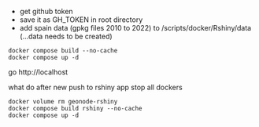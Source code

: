 - get github token
- save it as GH_TOKEN in root directory
- add spain data (gpkg files 2010 to 2022) to /scripts/docker/Rshiny/data (...data needs to be created)

```
docker compose build --no-cache
docker compose up -d
```

go http://localhost

what do after new push to rshiny app
stop all dockers

```
docker volume rm geonode-rshiny
docker compose build rshiny --no-cache
docker compose up -d
```
